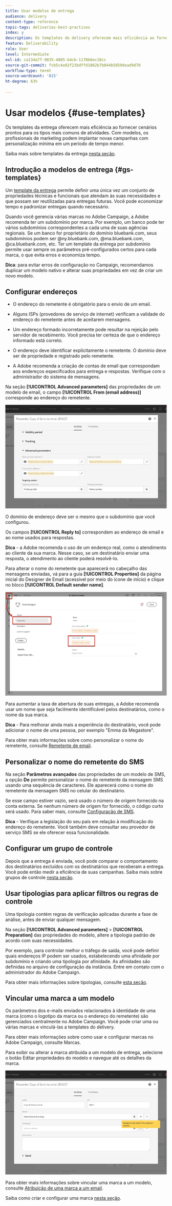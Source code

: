 ```yaml
---
title: Usar modelos de entrega
audience: delivery
content-type: reference
topic-tags: deliveries-best-practices
index: y
description: Os templates do delivery oferecem mais eficiência ao fornecer cenários prontos para os tipos mais comuns de atividades.
feature: Deliverability
role: User
level: Intermediate
exl-id: ca134a7f-9035-4885-b4cb-1170b6ec10cc
source-git-commit: fcb5c4a92f23bdffd1082b7b044b5859dead9d70
workflow-type: tm+mt
source-wordcount: '815'
ht-degree: 63%

---
```


# Usar modelos {#use-templates}

Os templates da entrega oferecem mais eficiência ao fornecer cenários prontos para os tipos mais comuns de atividades. Com modelos, os profissionais de marketing podem implantar novas campanhas com personalização mínima em um período de tempo menor.

Saiba mais sobre templates da entrega [nesta seção](../../start/using/marketing-activity-templates.md).

## Introdução a modelos de entrega {#gs-templates}

Um [template da entrega](../../start/using/marketing-activity-templates.md#creating-a-new-template) permite definir uma única vez um conjunto de propriedades técnicas e funcionais que atendam às suas necessidades e que possam ser reutilizadas para entregas futuras. Você pode economizar tempo e padronizar entregas quando necessário.

Quando você gerencia várias marcas no Adobe Campaign, a Adobe recomenda ter um subdomínio por marca. Por exemplo, um banco pode ter vários subdomínios correspondentes a cada uma de suas agências regionais. Se um banco for proprietário do domínio bluebank.com, seus subdomínios podem ser @ny.bluebank.com, @ma.bluebank.com, @ca.bluebank.com, etc. Ter um template da entrega por subdomínio permite usar sempre os parâmetros pré-configurados certos para cada marca, o que evita erros e economiza tempo.

**Dica**: para evitar erros de configuração no Campaign, recomendamos duplicar um modelo nativo e alterar suas propriedades em vez de criar um novo modelo.

## Configurar endereços

* O endereço do remetente é obrigatório para o envio de um email.

* Alguns ISPs (provedores de serviço de internet) verificam a validade do endereço do remetente antes de aceitarem mensagens.

* Um endereço formado incorretamente pode resultar na rejeição pelo servidor de recebimento. Você precisa ter certeza de que o endereço informado está correto.

* O endereço deve identificar explicitamente o remetente. O domínio deve ser de propriedade e registrado pelo remetente.

* A Adobe recomenda a criação de contas de email que correspondam aos endereços especificados para entrega e respostas. Verifique com o administrador do sistema de mensagens.

Na seção **[!UICONTROL Advanced parameters]** das propriedades de um modelo de email, o campo **[!UICONTROL From (email address)]** corresponde ao endereço do remetente.

![](assets/template-parameters.png)

O domínio de endereço deve ser o mesmo que o subdomínio que você configurou.

Os campos **[!UICONTROL Reply to]** correspondem ao endereço de email e ao nome usados para respostas.

**Dica** - a Adobe recomenda o uso de um endereço real, como o atendimento ao cliente da sua marca. Nesse caso, se um destinatário enviar uma resposta, o atendimento ao cliente poderá resolvê-lo.

Para alterar o nome do remetente que aparecerá no cabeçalho das mensagens enviadas, vá para a guia **[!UICONTROL Properties]** da página inicial do Designer de Email (acessível por meio do ícone de início) e clique no bloco **[!UICONTROL Default sender name]**.

![](assets/template-content.png)

Para aumentar a taxa de abertura de suas entregas, a Adobe recomenda usar um nome que seja facilmente identificável pelos destinatários, como o nome da sua marca.

**Dica** - Para melhorar ainda mais a experiência do destinatário, você pode adicionar o nome de uma pessoa, por exemplo &quot;Emma da Megastore&quot;.

Para obter mais informações sobre como personalizar o nome do remetente, consulte [Remetente de email](../../designing/using/subject-line.md#email-sender).

## Personalizar o nome do remetente do SMS

Na seção **Parâmetros avançados** das propriedades de um modelo de SMS, a opção **De** permite personalizar o nome do remetente da mensagem SMS usando uma sequência de caracteres. Ele aparecerá como o nome do remetente da mensagem SMS no celular do destinatário.

Se esse campo estiver vazio, será usado o número de origem fornecido na conta externa. Se nenhum número de origem for fornecido, o código curto será usado. Para saber mais, consulte [Configuração de SMS](../../administration/using/configuring-sms-channel.md).

**Dica** - Verifique a legislação do seu país em relação à modificação do endereço do remetente. Você também deve consultar seu provedor de serviço SMS se ele oferecer essa funcionalidade.

## Configurar um grupo de controle

Depois que a entrega é enviada, você pode comparar o comportamento dos destinatários excluídos com os destinatários que receberam a entrega. Você pode então medir a eficiência de suas campanhas. Saiba mais sobre grupos de controle [nesta seção](../../sending/using/control-group.md).

## Usar tipologias para aplicar filtros ou regras de controle

Uma tipologia contém regras de verificação aplicadas durante a fase de análise, antes de enviar qualquer mensagem.

Na seção **[!UICONTROL Advanced parameters]** > **[!UICONTROL Preparation]** das propriedades do modelo, altere a tipologia padrão de acordo com suas necessidades.

Por exemplo, para controlar melhor o tráfego de saída, você pode definir quais endereços IP podem ser usados, estabelecendo uma afinidade por subdomínio e criando uma tipologia por afinidade. As afinidades são definidas no arquivo de configuração da instância. Entre em contato com o administrador do Adobe Campaign.

Para obter mais informações sobre tipologias, consulte [esta seção](../../sending/using/managing-typologies.md).

## Vincular uma marca a um modelo

Os parâmetros dos e-mails enviados relacionados à identidade de uma marca (como o logotipo da marca ou o endereço do remetente) são gerenciados centralmente no Adobe Campaign. Você pode criar uma ou várias marcas e vinculá-las a templates do delivery.

Para obter mais informações sobre como usar e configurar marcas no Adobe Campaign, consulte Marcas.

Para exibir ou alterar a marca atribuída a um modelo de entrega, selecione o botão Editar propriedades do modelo e navegue até os detalhes da marca.

![](assets/template-brand.png)

Para obter mais informações sobre vincular uma marca a um modelo, consulte [Atribuição de uma marca a um email](../../administration/using/branding.md#assigning-a-brand-to-an-email).

Saiba como criar e configurar uma marca [nesta seção](../../administration/using/branding.md#creating-a-brand).
